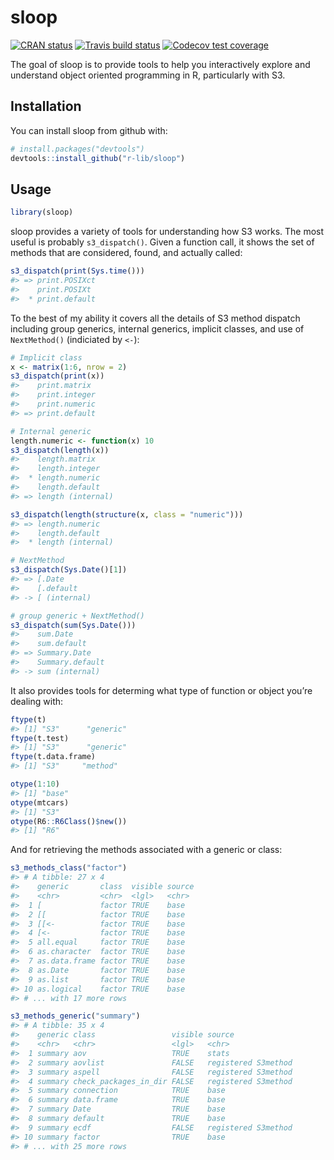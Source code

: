 
<!-- README.md is generated from README.Rmd. Please edit that file -->

# sloop

[![CRAN
status](https://www.r-pkg.org/badges/version/sloop)](https://cran.r-project.org/package=sloop)
[![Travis build
status](https://travis-ci.org/r-lib/sloop.svg?branch=master)](https://travis-ci.org/r-lib/sloop)
[![Codecov test
coverage](https://codecov.io/gh/r-lib/sloop/branch/master/graph/badge.svg)](https://codecov.io/github/r-lib/sloop?branch=master)

The goal of sloop is to provide tools to help you interactively explore
and understand object oriented programming in R, particularly with S3.

## Installation

You can install sloop from github with:

``` r
# install.packages("devtools")
devtools::install_github("r-lib/sloop")
```

## Usage

``` r
library(sloop)
```

sloop provides a variety of tools for understanding how S3 works. The
most useful is probably `s3_dispatch()`. Given a function call, it shows
the set of methods that are considered, found, and actually called:

``` r
s3_dispatch(print(Sys.time()))
#> => print.POSIXct
#>    print.POSIXt
#>  * print.default
```

To the best of my ability it covers all the details of S3 method
dispatch including group generics, internal generics, implicit classes,
and use of `NextMethod()` (indiciated by `<-`):

``` r
# Implicit class
x <- matrix(1:6, nrow = 2)
s3_dispatch(print(x))
#>    print.matrix
#>    print.integer
#>    print.numeric
#> => print.default

# Internal generic 
length.numeric <- function(x) 10
s3_dispatch(length(x))
#>    length.matrix
#>    length.integer
#>  * length.numeric
#>    length.default
#> => length (internal)

s3_dispatch(length(structure(x, class = "numeric")))
#> => length.numeric
#>    length.default
#>  * length (internal)

# NextMethod
s3_dispatch(Sys.Date()[1])
#> => [.Date
#>    [.default
#> -> [ (internal)

# group generic + NextMethod()
s3_dispatch(sum(Sys.Date()))
#>    sum.Date
#>    sum.default
#> => Summary.Date
#>    Summary.default
#> -> sum (internal)
```

It also provides tools for determing what type of function or object
you’re dealing with:

``` r
ftype(t)
#> [1] "S3"      "generic"
ftype(t.test)
#> [1] "S3"      "generic"
ftype(t.data.frame)
#> [1] "S3"     "method"

otype(1:10)
#> [1] "base"
otype(mtcars)
#> [1] "S3"
otype(R6::R6Class()$new())
#> [1] "R6"
```

And for retrieving the methods associated with a generic or class:

``` r
s3_methods_class("factor")
#> # A tibble: 27 x 4
#>    generic       class  visible source
#>    <chr>         <chr>  <lgl>   <chr> 
#>  1 [             factor TRUE    base  
#>  2 [[            factor TRUE    base  
#>  3 [[<-          factor TRUE    base  
#>  4 [<-           factor TRUE    base  
#>  5 all.equal     factor TRUE    base  
#>  6 as.character  factor TRUE    base  
#>  7 as.data.frame factor TRUE    base  
#>  8 as.Date       factor TRUE    base  
#>  9 as.list       factor TRUE    base  
#> 10 as.logical    factor TRUE    base  
#> # ... with 17 more rows

s3_methods_generic("summary")
#> # A tibble: 35 x 4
#>    generic class                 visible source             
#>    <chr>   <chr>                 <lgl>   <chr>              
#>  1 summary aov                   TRUE    stats              
#>  2 summary aovlist               FALSE   registered S3method
#>  3 summary aspell                FALSE   registered S3method
#>  4 summary check_packages_in_dir FALSE   registered S3method
#>  5 summary connection            TRUE    base               
#>  6 summary data.frame            TRUE    base               
#>  7 summary Date                  TRUE    base               
#>  8 summary default               TRUE    base               
#>  9 summary ecdf                  FALSE   registered S3method
#> 10 summary factor                TRUE    base               
#> # ... with 25 more rows
```

